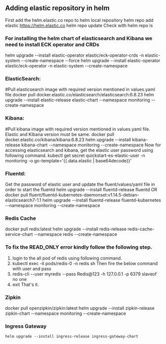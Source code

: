 ## Adding elastic repository in helm
First add the helm.elastic.co repo to helm local repository
helm repo add elastic https://helm.elastic.co
helm repo update
Check with
helm repo ls

### For installing the helm chart of elasticsearch and Kibana we need to install ECK operator and CRDs
helm upgrade --install elastic-operator elastic/eck-operator-crds -n elastic-system --create-namespace --force
helm upgrade --install elastic-operator elastic/eck-operator -n elastic-system --create-namespace

### ElasticSearch:
#Pull elasticsearch image with required version mentioned in values.yaml file
docker pull docker.elastic.co/elasticsearch/elasticsearch:6.8.23
helm upgrade --install elastic-release elastic-chart --namespace monitoring --create-namespace

### Kibana:
#Pull kibana image with required version mentioned in values.yaml file. Elastic and Kibana version must be same.
docker pull docker.elastic.co/kibana/kibana:6.8.23
   helm upgrade --install kibana-release kibana-chart --namespace monitoring --create-namespace 
   Now for accessing elasticsearch and kibana, get the elastic user password using following command.
   kubectl get secret quickstart-es-elastic-user -n monitoring -o go-template='{{.data.elastic | base64decode}}'

### Fluentd: 

   Get the password of elastic user and update the fluent/values/yaml file in order to start the fluentd
   helm upgrade --install fluentd-release fluentd
   OR
   docker pull fluent/fluentd-kubernetes-daemonset:v1.14.5-debian-elasticsearch7-1.1
   helm upgrade --install fluentd-release fluentd-kubernetes --namespace monitoring --create-namespace 

### Redis Cache
docker pull redis:latest
  helm upgrade --install redis-release redis-cache-service-chart --namespace redis --create-namespace
   ### To fix the READ_ONLY error kindly follow the following step.
   1. login to the all pod of redis using following command.
   2. kubectl exec -it pods/redis-0 -n redis sh
      Then fire the below command with user and pass
   3. redis-cli --user myredis --pass Redis@123 -h 127.0.0.1 -p 6379 slaveof no one
   4. exit
      That's it.
  
### Zipkin 
docker pull openzipkin/zipkin:latest
    helm upgrade --install zipkin-release zipkin-chart --namespace monitoring --create-namespace 


### Ingress Gateway
    helm upgrade --install ingress-release ingress-gateway-chart